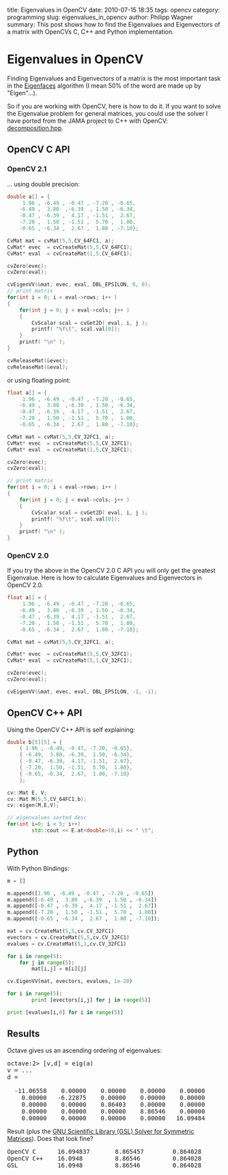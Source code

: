 title: Eigenvalues in OpenCV
date: 2010-07-15 18:35
tags: opencv
category: programming
slug: eigenvalues_in_opencv
author: Philipp Wagner
summary: This post shows how to find the Eigenvalues and Eigenvectors of a matrix with OpenCVs C, C++ and Python implementation.

# Eigenvalues in OpenCV #

Finding Eigenvalues and Eigenvectors of a matrix is the most important task in the  [Eigenfaces](http://en.wikipedia.org/wiki/Eigenfaces) algorithm (I mean 50% of the word are made up by "Eigen"...). 

So if you are working with OpenCV, here is how to do it. If you want to solve the Eigenvalue problem for general matrices, you could use the solver I have ported from the JAMA project to C++ with 
OpenCV: [decomposition.hpp](https://github.com/bytefish/opencv/blob/master/lda/include/decomposition.hpp).

## OpenCV C API ##

### OpenCV 2.1 ###

... using double precision:

```c
double a[] = {
     1.96 , -6.49 , -0.47 , -7.20 , -0.65,
    -6.49 ,  3.80  ,-6.39  , 1.50 , -6.34,
    -0.47 , -6.39 ,  4.17 , -1.51 ,  2.67,
    -7.20 ,  1.50 , -1.51 ,  5.70 ,  1.80,
    -0.65 , -6.34 ,  2.67 ,  1.80 , -7.10};

CvMat mat = cvMat(5,5,CV_64FC1, a);
CvMat* evec  = cvCreateMat(5,5,CV_64FC1);
CvMat* eval  = cvCreateMat(1,5,CV_64FC1);

cvZero(evec);
cvZero(eval);

cvEigenVV(&mat, evec, eval, DBL_EPSILON, 0, 0);
// print matrix
for(int i = 0; i < eval->rows; i++ )
{
    for(int j = 0; j < eval->cols; j++ )
    {
        CvScalar scal = cvGet2D( eval, i, j );
        printf( "%f\t", scal.val[0]);
    }
    printf( "\n" );
}

cvReleaseMat(&evec);
cvReleaseMat(&eval);
```

or using floating point:

```cpp
float a[] = {
     1.96 , -6.49 , -0.47 , -7.20 , -0.65,
    -6.49 ,  3.80  ,-6.39  , 1.50 , -6.34,
    -0.47 , -6.39 ,  4.17 , -1.51 ,  2.67,
    -7.20 ,  1.50 , -1.51 ,  5.70 ,  1.80,
    -0.65 , -6.34 ,  2.67 ,  1.80 , -7.10};

CvMat mat = cvMat(5,5,CV_32FC1, a);
CvMat* evec  = cvCreateMat(5,5,CV_32FC1);
CvMat* eval  = cvCreateMat(1,5,CV_32FC1);

cvZero(evec);
cvZero(eval);

// print matrix
for(int i = 0; i < eval->rows; i++ )
{
    for(int j = 0; j < eval->cols; j++ )
    {
        CvScalar scal = cvGet2D( eval, i, j );
        printf( "%f\t", scal.val[0]);
    }
    printf( "\n" );
}
```

### OpenCV 2.0 ###

If you try the above in the OpenCV 2.0 C API you will only get the greatest Eigenvalue. Here is how to calculate Eigenvalues and Eigenvectors in OpenCV 2.0.

```c
float a[] = {
     1.96 , -6.49 , -0.47 , -7.20 , -0.65,
    -6.49 ,  3.80  ,-6.39  , 1.50 , -6.34,
    -0.47 , -6.39 ,  4.17 , -1.51 ,  2.67,
    -7.20 ,  1.50 , -1.51 ,  5.70 ,  1.80,
    -0.65 , -6.34 ,  2.67 ,  1.80 , -7.10};

CvMat mat = cvMat(5,5,CV_32FC1, a);

CvMat* evec  = cvCreateMat(5,5,CV_32FC1);
CvMat* eval  = cvCreateMat(5,1,CV_32FC1);

cvZero(evec);
cvZero(eval);

cvEigenVV(&mat, evec, eval, DBL_EPSILON, -1, -1);
```

## OpenCV C++ API ##

Using the OpenCV C++ API is self explaining:

```cpp
double b[5][5] = {
	{ 1.96 , -6.49, -0.47, -7.20, -0.65},
	{ -6.49,  3.80, -6.39,  1.50, -6.34},
	{ -0.47, -6.39,  4.17, -1.51,  2.67},
	{ -7.20,  1.50, -1.51,  5.70,  1.80},
	{ -0.65, -6.34,  2.67,  1.80, -7.10}
	};

cv::Mat E, V;
cv::Mat M(5,5,CV_64FC1,b);
cv::eigen(M,E,V);

// eigenvalues sorted desc
for(int i=0; i < 5; i++)
		std::cout << E.at<double>(0,i) << " \t";
```

## Python ##
With Python Bindings:

```python
m = []

m.append([1.96 , -6.49 , -0.47 , -7.20 , -0.65])
m.append([-6.49 ,  3.80  ,-6.39  , 1.50 , -6.34])
m.append([-0.47 , -6.39 ,  4.17 , -1.51 ,  2.67])
m.append([-7.20 ,  1.50 , -1.51 ,  5.70 ,  1.80])
m.append([-0.65 , -6.34 ,  2.67 ,  1.80 , -7.10]);

mat = cv.CreateMat(5,5,cv.CV_32FC1)
evectors = cv.CreateMat(5,5,cv.CV_32FC1)
evalues = cv.CreateMat(5,1,cv.CV_32FC1)

for i in range(5):
	for j in range(5):
		mat[i,j] = m[i][j]

cv.EigenVV(mat, evectors, evalues, 1e-20)

for i in range(5):
		print [evectors[i,j] for j in range(5)]

print [evalues[i,0] for i in range(5)]
```

## Results ##
Octave gives us an ascending ordering of eigenvalues:

<pre>
octave:2> [v,d] = eig(a)
v = ...
d =

  -11.06558    0.00000    0.00000    0.00000    0.00000
    0.00000   -6.22875    0.00000    0.00000    0.00000
    0.00000    0.00000    0.86403    0.00000    0.00000
    0.00000    0.00000    0.00000    8.86546    0.00000
    0.00000    0.00000    0.00000    0.00000   16.09484
</pre>

Result (plus the [GNU Scientific Library (GSL) Solver for Symmetric Matrices](http://www.gnu.org/software/gsl/manual/html_node/Eigenvalue-and-Eigenvector-Examples.html)). Does that look fine?

<pre>
OpenCV C      16.094837       8.865457        0.864028        -6.228747       -11.065575
OpenCV C++    16.0948         8.86546         0.864028        -6.22875        -11.0656 
GSL           16.0948         8.86546         0.864028        -6.22875        -11.0656 
</pre>
